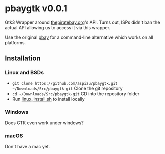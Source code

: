 # pbaygtk v0.0.1

Gtk3 Wrapper around [thepiratebay.org](https://thepiratebay.org/)'s API. 
Turns out, ISPs didn't ban the actual API allowing us to access it via this 
wrapper.

Use the original [pbay](https://github.com/xAspirus/pbay) for a command-line
alternative which works on all platforms.

## Installation

### Linux and BSDs
* `git clone https://github.com/aspizu/pbaygtk.git ~/Downloads/Src/pbaygtk-git` Clone the git repository
* `cd ~/Downloads/Src/pbaygtk-git` CD into the repository folder 
* Run [linux_install.sh](linux_install.sh) to install locally

### Windows
Does GTK even work under windows?

### macOS
Don't have a mac yet.
